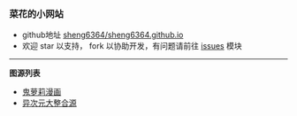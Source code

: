 ### 菜花的小网站

- github地址 [sheng6364/sheng6364.github.io](https://github.com/sheng6364/sheng6364.github.io)
- 欢迎 star 以支持， fork 以协助开发，有问题请前往 [issues](https://github.com/sheng6364/sheng6364.github.io/issues) 模块

---

**图源列表**

- [鬼萝莉漫画](鬼萝莉漫画.json)
- [异次元大整合源](图源)
